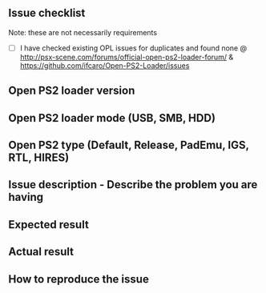 ## Issue checklist

Note: these are not necessarily requirements

- [ ] I have checked existing OPL issues for duplicates and found none @ http://psx-scene.com/forums/official-open-ps2-loader-forum/ & https://github.com/ifcaro/Open-PS2-Loader/issues

## Open PS2 loader version

## Open PS2 loader mode (USB, SMB, HDD)

## Open PS2 type (Default, Release, PadEmu, IGS, RTL, HIRES)

## Issue description - Describe the problem you are having

## Expected result

## Actual result

## How to reproduce the issue


